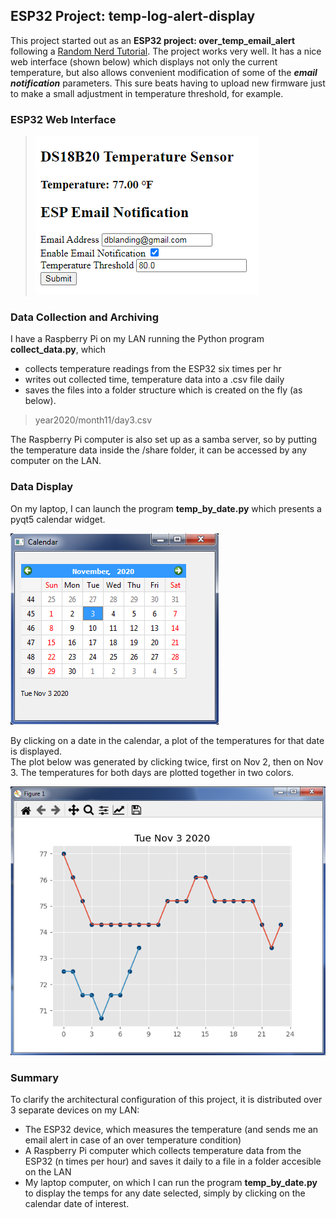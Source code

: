 ## ESP32 Project: temp-log-alert-display

This project started out as an **ESP32 project: over_temp_email_alert**
following a [Random Nerd Tutorial](https://RandomNerdTutorials.com/esp32-email-alert-temperature-threshold/). The project works very well.  It has a nice web interface (shown below) which displays not only the current temperature, but also allows convenient modification of  some of the **_email notification_** parameters.  This sure beats having to upload new firmware just to make a small adjustment in temperature threshold, for example.
### ESP32 Web Interface
>![ESP32 web interface](images/webIF.png)

### Data Collection and Archiving
I have a Raspberry Pi on my LAN running the Python program **collect_data.py**, which
* collects temperature readings from the ESP32 six times per hr
* writes out collected time, temperature data into a .csv file daily
* saves the files into a folder structure which is created on the fly (as below).


> year2020/month11/day3.csv
  
The Raspberry Pi computer is also set up as a samba server, so by putting the temperature data inside the /share folder,  it can be accessed by any computer on the LAN.
### Data Display
On my laptop, I can launch the program **temp_by_date.py** which presents a pyqt5 calendar widget.

![Calendar Widget](images/cal_widget.png)

By clicking on a date in the calendar, a plot of the temperatures for that date is displayed.  
The plot below was generated by clicking twice, first on Nov 2, then on Nov 3. The temperatures for both days are plotted together in two colors.

![temperature plot](images/temp_plot.png)

### Summary
To clarify the architectural configuration of this project, it is distributed over 3 separate devices on my LAN:
* The ESP32 device, which measures the temperature (and sends me an email alert in case of an over temperature condition)
* A Raspberry Pi computer which collects temperature data from the ESP32 (n times per hour) and saves it daily to a file in a folder accesible on the LAN
* My laptop computer, on which I can run the program **temp_by_date.py** to display the temps for any date selected, simply by clicking on the calendar date of interest.
